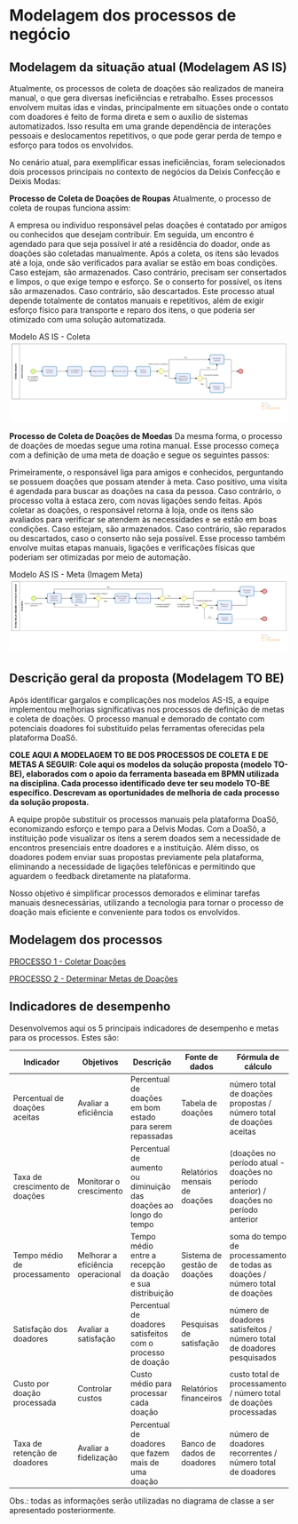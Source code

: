 # Modelagem dos processos de negócio

## Modelagem da situação atual (Modelagem AS IS)

Atualmente, os processos de coleta de doações são realizados de maneira manual, o que gera diversas ineficiências e retrabalho. Esses processos envolvem muitas idas e vindas, principalmente em situações onde o contato com doadores é feito de forma direta e sem o auxílio de sistemas automatizados. Isso resulta em uma grande dependência de interações pessoais e deslocamentos repetitivos, o que pode gerar perda de tempo e esforço para todos os envolvidos.

No cenário atual, para exemplificar essas ineficiências, foram selecionados dois processos principais no contexto de negócios da Deixis Confecção e Deixis Modas:

**Processo de Coleta de Doações de Roupas**
Atualmente, o processo de coleta de roupas funciona assim:

A empresa ou indivíduo responsável pelas doações é contatado por amigos ou conhecidos que desejam contribuir.
Em seguida, um encontro é agendado para que seja possível ir até a residência do doador, onde as doações são coletadas manualmente.
Após a coleta, os itens são levados até a loja, onde são verificados para avaliar se estão em boas condições. Caso estejam, são armazenados. Caso contrário, precisam ser consertados e limpos, o que exige tempo e esforço.
Se o conserto for possível, os itens são armazenados. Caso contrário, são descartados.
Este processo atual depende totalmente de contatos manuais e repetitivos, além de exigir esforço físico para transporte e reparo dos itens, o que poderia ser otimizado com uma solução automatizada.

Modelo AS IS - Coleta
![ModeloColeta](https://github.com/ICEI-PUC-Minas-PCO-ADS-TI/2024-2-p2-tiapn-doaso/blob/0d348a15be97ec462e9d7313706b0879f4cf9a12/docs/images/AS%20IS%20-%20Coleta.png)

**Processo de Coleta de Doações de Moedas**
Da mesma forma, o processo de doações de moedas segue uma rotina manual. Esse processo começa com a definição de uma meta de doação e segue os seguintes passos:

Primeiramente, o responsável liga para amigos e conhecidos, perguntando se possuem doações que possam atender à meta.
Caso positivo, uma visita é agendada para buscar as doações na casa da pessoa. Caso contrário, o processo volta à estaca zero, com novas ligações sendo feitas.
Após coletar as doações, o responsável retorna à loja, onde os itens são avaliados para verificar se atendem às necessidades e se estão em boas condições.
Caso estejam, são armazenados. Caso contrário, são reparados ou descartados, caso o conserto não seja possível.
Esse processo também envolve muitas etapas manuais, ligações e verificações físicas que poderiam ser otimizadas por meio de automação.

Modelo AS IS - Meta
(Imagem Meta)
![ModeloColeta](https://github.com/ICEI-PUC-Minas-PCO-ADS-TI/2024-2-p2-tiapn-doaso/blob/0d348a15be97ec462e9d7313706b0879f4cf9a12/docs/images/AS%20IS%20-%20Meta.png)
## Descrição geral da proposta (Modelagem TO BE)

Após identificar gargalos e complicações nos modelos AS-IS, a equipe implementou melhorias significativas nos processos de definição de metas e coleta de doações. O processo manual e demorado de contato com potenciais doadores foi substituído pelas ferramentas oferecidas pela plataforma DoaSô.

**COLE AQUI A MODELAGEM TO BE DOS PROCESSOS DE COLETA E DE METAS A SEGUIR:
Cole aqui os modelos da solução proposta (modelo TO-BE), elaborados com o apoio da ferramenta baseada em BPMN utilizada na disciplina. Cada processo identificado deve ter seu modelo TO-BE específico. Descrevam as oportunidades de melhoria de cada processo da solução proposta.**

A equipe propõe substituir os processos manuais pela plataforma DoaSô, economizando esforço e tempo para a Delvis Modas. Com a DoaSô, a instituição pode visualizar os itens a serem doados sem a necessidade de encontros presenciais entre doadores e a instituição. Além disso, os doadores podem enviar suas propostas previamente pela plataforma, eliminando a necessidade de ligações telefônicas e permitindo que aguardem o feedback diretamente na plataforma.

Nosso objetivo é simplificar processos demorados e eliminar tarefas manuais desnecessárias, utilizando a tecnologia para tornar o processo de doação mais eficiente e conveniente para todos os envolvidos.

## Modelagem dos processos

[PROCESSO 1 - Coletar Doações](./processes/processo-1-nome-do-processo.md "Detalhamento do processo 1.")

[PROCESSO 2 - Determinar Metas de Doações](./processes/processo-2-nome-do-processo.md "Detalhamento do processo 2.")


## Indicadores de desempenho

Desenvolvemos aqui os 5 principais indicadores de desempenho e metas para os processos. Estes são:

| **Indicador** | **Objetivos** | **Descrição** | **Fonte de dados** | **Fórmula de cálculo** |
| ---           | ---           | ---           | ---             | ---             |
| Percentual de doações aceitas | Avaliar a eficiência | Percentual de doações em bom estado para serem repassadas | Tabela de doações | número total de doações propostas / número total de doações aceitas |
| Taxa de crescimento de doações | Monitorar o crescimento | Percentual de aumento ou diminuição das doações ao longo do tempo | Relatórios mensais de doações | (doações no período atual - doações no período anterior) / doações no período anterior |
| Tempo médio de processamento | Melhorar a eficiência operacional | Tempo médio entre a recepção da doação e sua distribuição | Sistema de gestão de doações | soma do tempo de processamento de todas as doações / número total de doações |
| Satisfação dos doadores | Avaliar a satisfação | Percentual de doadores satisfeitos com o processo de doação | Pesquisas de satisfação | número de doadores satisfeitos / número total de doadores pesquisados |
| Custo por doação processada | Controlar custos | Custo médio para processar cada doação | Relatórios financeiros | custo total de processamento / número total de doações processadas |
| Taxa de retenção de doadores | Avaliar a fidelização | Percentual de doadores que fazem mais de uma doação | Banco de dados de doadores | número de doadores recorrentes / número total de doadores |


Obs.: todas as informações serão utilizadas no diagrama de classe a ser apresentado posteriormente.
